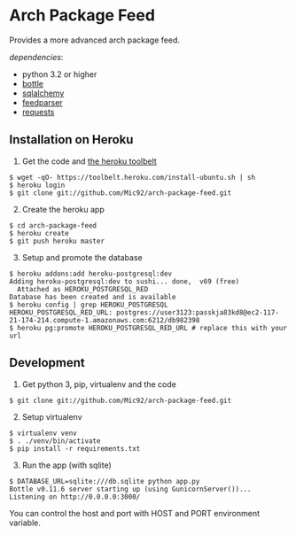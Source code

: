 Arch Package Feed
=================

Provides a more advanced arch package feed.

*dependencies*:

  - python 3.2 or higher
  - [bottle](http://bottlepy.org/)
  - [sqlalchemy](http://sqlalchemy.org/)
  - [feedparser](http://code.google.com/p/feedparser/)
  - [requests](http://python-requests.org/)

Installation on Heroku
----------------------

1. Get the code and [the heroku toolbelt](https://toolbelt.heroku.com/)

```
$ wget -qO- https://toolbelt.heroku.com/install-ubuntu.sh | sh
$ heroku login
$ git clone git://github.com/Mic92/arch-package-feed.git
```

2. Create the heroku app

```
$ cd arch-package-feed
$ heroku create
$ git push heroku master
```

3. Setup and promote the database

```
$ heroku addons:add heroku-postgresql:dev
Adding heroku-postgresql:dev to sushi... done,  v69 (free)
  Attached as HEROKU_POSTGRESQL_RED
Database has been created and is available
$ heroku config | grep HEROKU_POSTGRESQL
HEROKU_POSTGRESQL_RED_URL: postgres://user3123:passkja83kd8@ec2-117-21-174-214.compute-1.amazonaws.com:6212/db982398
$ heroku pg:promote HEROKU_POSTGRESQL_RED_URL # replace this with your url
```

Development
-----------

1. Get python 3, pip, virtualenv and the code

```
$ git clone git://github.com/Mic92/arch-package-feed.git
```

2. Setup virtualenv

```
$ virtualenv venv
$ . ./venv/bin/activate
$ pip install -r requirements.txt
```

3. Run the app (with sqlite)

```
$ DATABASE_URL=sqlite:///db.sqlite python app.py
Bottle v0.11.6 server starting up (using GunicornServer())...
Listening on http://0.0.0.0:3000/
```

You can control the host and port with HOST and PORT environment variable.
